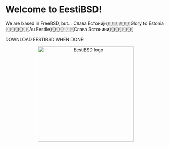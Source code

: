 # Welcome to EestiBSD!
We are based in FreeBSD, but...
Слава Естонији🇪🇪🇪🇪🇪🇪Glory to Estonia🇪🇪🇪🇪🇪🇪Au Eestile🇪🇪🇪🇪🇪🇪Слава Эстониии🇪🇪🇪🇪🇪🇪


DOWNLOAD EESTIBSD WHEN DONE!
<div align="center">
    <img src="https://i.ibb.co/v4KFCH2T/5393125455483238292.jpg" height="300"  alt="EestiBSD logo" />
</div>
